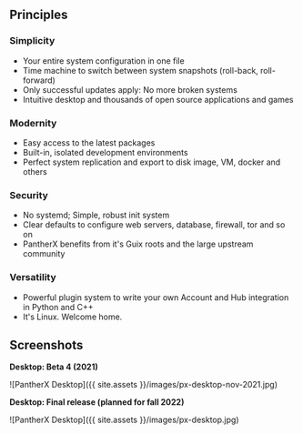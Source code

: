 ---
---

## Principles

### Simplicity

- Your entire system configuration in one file
- Time machine to switch between system snapshots (roll-back, roll-forward)
- Only successful updates apply: No more broken systems
- Intuitive desktop and thousands of open source applications and games

### Modernity

- Easy access to the latest packages
- Built-in, isolated development environments
- Perfect system replication and export to disk image, VM, docker and others

### Security

- No systemd; Simple, robust init system
- Clear defaults to configure web servers, database, firewall, tor and so on
- PantherX benefits from it's Guix roots and the large upstream community

### Versatility

- Powerful plugin system to write your own Account and Hub integration in Python and C++
- It's Linux. Welcome home.

## Screenshots

**Desktop: Beta 4 (2021)**

![PantherX Desktop]({{ site.assets }}/images/px-desktop-nov-2021.jpg)

**Desktop: Final release (planned for fall 2022)**

![PantherX Desktop]({{ site.assets }}/images/px-desktop.jpg)
